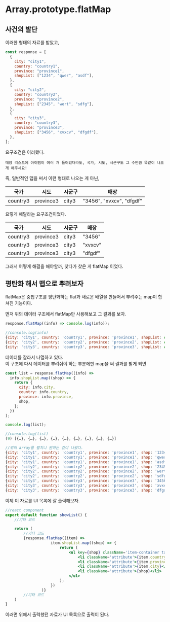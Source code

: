# Array.prototype.flatMap

## 사건의 발단

이러한 형태의 자료를 받았고,

```js
const response = [
  {
    city: "city1",
    country: "country1",
    province: "province1",
    shopList: ["1234", "qwer", "asdf"],
  },
  {
    city: "city2",
    country: "country2",
    province: "province2",
    shopList: ["2345", "wert", "sdfg"],
  },
  {
    city: "city3",
    country: "country3",
    province: "province3",
    shopList: ["3456", "xvxcv", "dfgdf"],
  },
];
```

요구조건은 이러했다.

```
매장 리스트에 아이템이 여러 개 들어있더라도, 국가, 시도, 시군구도 그 수만큼 똑같이 나오게 해주세요!
```

즉, 일반적인 맵을 써서 이런 형태로 나오는 게 아닌,

| 국가     | 시도      | 시군구 | 매장                     |
| -------- | --------- | ------ | ------------------------ |
| country3 | province3 | city3  | "3456", "xvxcv", "dfgdf" |

요렇게 해달라는 요구조건이었다.

| 국가     | 시도      | 시군구 | 매장    |
| -------- | --------- | ------ | ------- |
| country3 | province3 | city3  | "3456"  |
| country3 | province3 | city3  | "xvxcv" |
| country3 | province3 | city3  | "dfgdf" |

그래서 어떻게 해결을 해야할까, 찾다가 찾은 게 flatMap 이었다.

## 평탄화 해서 맵으로 뿌려보자

flatMap은 중첩구조를 평탄화하는 flat과 새로운 배열을 만들어서 뿌려주는 map이 합쳐진 기능이다.

먼저 위의 데이터 구조에서 flatMap만 사용해보고 그 결과를 보자.

```js
response.flatMap((info) => console.log(info));

//console.log(info)
{city: 'city1', country: 'country1', province: 'province1', shopList: Array(3)}
{city: 'city2', country: 'country2', province: 'province2', shopList: Array(3)}
{city: 'city3', country: 'country3', province: 'province3', shopList: Array(3)}
```

데이터를 잘라서 나열하고 있다.  
이 구조에 다시 데이터를 뿌려줘야 하는 부분에만 map을 써 결과를 받게 되면

```js
const list = response.flatMap((info) =>
  info.shopList.map((shop) => {
    return {
      city: info.city,
      country: info.country,
      province: info.province,
      shop,
    };
  })
);

console.log(list);
```

```js
//console.log(list)
(9) [{…}, {…}, {…}, {…}, {…}, {…}, {…}, {…}, {…}]

//위의 array를 펼치니 원하는 값이 나왔다.
{city: 'city1', country: 'country1', province: 'province1', shop: '1234'}
{city: 'city1', country: 'country1', province: 'province1', shop: 'qwer'}
{city: 'city1', country: 'country1', province: 'province1', shop: 'asdf'}
{city: 'city2', country: 'country2', province: 'province2', shop: '2345'}
{city: 'city2', country: 'country2', province: 'province2', shop: 'wert'}
{city: 'city2', country: 'country2', province: 'province2', shop: 'sdfg'}
{city: 'city3', country: 'country3', province: 'province3', shop: '3456'}
{city: 'city3', country: 'country3', province: 'province3', shop: 'xvxcv'}
{city: 'city3', country: 'country3', province: 'province3', shop: 'dfgdf'}
```

이제 이 자료를 UI 목록에 잘 출력해보자.

```jsx
//react component
export default function showList() {
    //기타 코드

    return (
        //기타 코드
        {response.flatMap((item) =>
                    item.shopList.map((shop) => {
                        return (
                            <ul key={shop} className='item-container table__columns--storesList'>
                                <li className='attribute'>{item.country}</li>
                                <li className='attribute'>{item.province}</li>
                                <li className='attribute'>{item.city}</li>
                                <li className='attribute'>{shop}</li>
                            </ul>
                        );
                    })
                )}
        //기타 코드
    )
}
```

이러면 위에서 출력했던 자료가 UI 목록으로 출력이 된다.
